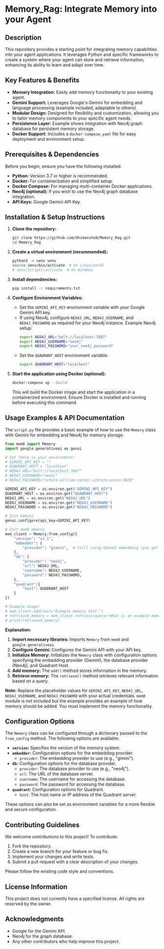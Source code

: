 # Memory_Rag: Integrate Memory into your Agent

## Description

This repository provides a starting point for integrating memory capabilities into your agent applications. It leverages Python and specific frameworks to create a system where your agent can store and retrieve information, enhancing its ability to learn and adapt over time.

## Key Features & Benefits

*   **Memory Integration:** Easily add memory functionality to your existing agent.
*   **Gemini Support:** Leverages Google's Gemini for embedding and language processing (example included, adaptable to others).
*   **Modular Design:**  Designed for flexibility and customization, allowing you to tailor memory components to your specific agent needs.
*   **Persistence Layer:**  Example shows integration with Neo4j graph database for persistent memory storage.
*   **Docker Support:**  Includes a `docker-compose.yaml` file for easy deployment and environment setup.

## Prerequisites & Dependencies

Before you begin, ensure you have the following installed:

*   **Python:** Version 3.7 or higher is recommended.
*   **Docker:**  For containerization and simplified setup.
*   **Docker Compose:** For managing multi-container Docker applications.
*   **Neo4j (optional):** If you wish to use the Neo4j graph database integration.
*   **API Keys:** Google Gemini API Key.

## Installation & Setup Instructions

1.  **Clone the repository:**

    ```bash
    git clone https://github.com/Uhimanshu9/Memory_Rag.git
    cd Memory_Rag
    ```

2.  **Create a virtual environment (recommended):**

    ```bash
    python3 -m venv venv
    source venv/bin/activate  # On Linux/macOS
    # venv\Scripts\activate  # On Windows
    ```

3.  **Install dependencies:**

    ```bash
    pip install -r requirements.txt
    ```

4.  **Configure Environment Variables:**

    *   Set the `GEMINI_API_KEY` environment variable with your Google Gemini API key.
    *   If using Neo4j, configure `NEO4J_URL`, `NEO4J_USERNAME`, and `NEO4J_PASSWORD` as required for your Neo4j instance.  Example Neo4j setup:
        ```bash
        export NEO4J_URL="bolt://localhost:7687"
        export NEO4J_USERNAME="neo4j"
        export NEO4J_PASSWORD="your_neo4j_password"
        ```
    *   Set the `QUADRANT_HOST` environment variable.
        ```bash
        export QUADRANT_HOST="localhost"
        ```

5.  **Start the application using Docker (optional):**

    ```bash
    docker-compose up --build
    ```

    This will build the Docker image and start the application in a containerized environment.  Ensure Docker is installed and running before executing this command.

## Usage Examples & API Documentation

The `script.py` file provides a basic example of how to use the `Memory` class with Gemini for embedding and Neo4j for memory storage.

```python
from mem0 import Memory
import google.generativeai as genai

# Set these in your environment!
# GEMINI_API_KEY = ""
# QUADRANT_HOST = "localhost"
# NEO4J_URL="bolt://localhost:7687"
# NEO4J_USERNAME="neo4j"
# NEO4J_PASSWORD="reform-william-center-vibrate-press-5829"

GEMINI_API_KEY = os.environ.get("GEMINI_API_KEY")
QUADRANT_HOST = os.environ.get("QUADRANT_HOST")
NEO4J_URL = os.environ.get("NEO4J_URL")
NEO4J_USERNAME = os.environ.get("NEO4J_USERNAME")
NEO4J_PASSWORD = os.environ.get("NEO4J_PASSWORD")

# Init Gemini
genai.configure(api_key=GEMINI_API_KEY)

# Init mem0 memory
mem_client = Memory.from_config({
    "version": "v1.1",
    "embedder": {
        "provider": "gimini",  # Still using OpenAI embedding (you get the idea!)
    },
    "db": {
        "provider": "neo4j",
        "url": NEO4J_URL,
        "username": NEO4J_USERNAME,
        "password": NEO4J_PASSWORD,
    },
    "quadrant":{
        "host": QUADRANT_HOST
    }
})

# Example usage:
# mem_client.add(text="Example memory text.")
# retrieved_memory = mem_client.retrieve(query="What is an example memory?")
# print(retrieved_memory)
```

**Explanation:**

1.  **Import necessary libraries:** Imports `Memory` from `mem0` and `google.generativeai`.
2.  **Configure Gemini:** Configures the Gemini API with your API key.
3.  **Initialize Memory:** Initializes the `Memory` class with configuration options specifying the embedding provider (Gemini), the database provider (Neo4j), and Quadrant Host.
4.  **Add memory:**  The `add()` method stores information in the memory.
5.  **Retrieve memory:** The `retrieve()` method retrieves relevant information based on a query.

**Note:** Replace the placeholder values for `GEMINI_API_KEY`, `NEO4J_URL`, `NEO4J_USERNAME`, and `NEO4J_PASSWORD` with your actual credentials.  `mem0` module is not included but the example provides an example of how memory should be added.  You must implement the memory functionality.

## Configuration Options

The `Memory` class can be configured through a dictionary passed to the `from_config` method.  The following options are available:

*   **`version`:**  Specifies the version of the memory system.
*   **`embedder`:** Configuration options for the embedding provider.
    *   `provider`:  The embedding provider to use (e.g., "gimini").
*   **`db`:** Configuration options for the database provider.
    *   `provider`:  The database provider to use (e.g., "neo4j").
    *   `url`:  The URL of the database server.
    *   `username`: The username for accessing the database.
    *   `password`: The password for accessing the database.
*   **`quadrant`**: Configuration options for Quadrant.
    *   `host`: The host name or IP address of the Quadrant server.

These options can also be set as environment variables for a more flexible and secure configuration.

## Contributing Guidelines

We welcome contributions to this project! To contribute:

1.  Fork the repository.
2.  Create a new branch for your feature or bug fix.
3.  Implement your changes and write tests.
4.  Submit a pull request with a clear description of your changes.

Please follow the existing code style and conventions.

## License Information

This project does not currently have a specified license. All rights are reserved by the owner.

## Acknowledgments

*   Google for the Gemini API.
*   Neo4j for the graph database.
*   Any other contributors who help improve this project.
